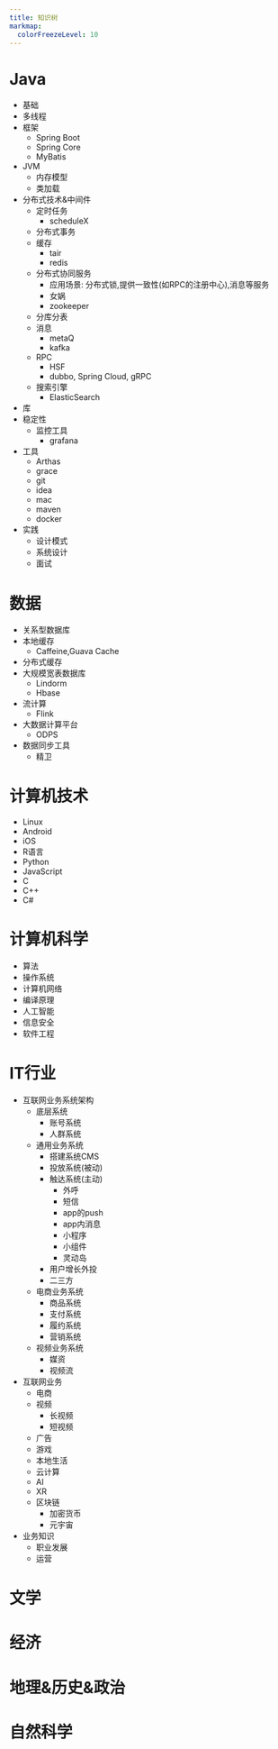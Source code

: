 ```yaml
---
title: 知识树
markmap:
  colorFreezeLevel: 10
---
```


# Java
* 基础
* 多线程
* 框架
  * Spring Boot
  * Spring Core
  * MyBatis
* JVM
  * 内存模型
  * 类加载
* 分布式技术&中间件
  * 定时任务
    * scheduleX
  * 分布式事务
  * 缓存
    * tair
    * redis
  * 分布式协同服务
    * 应用场景: 分布式锁,提供一致性(如RPC的注册中心),消息等服务
    * 女娲
    * zookeeper
  * 分库分表
  * 消息
    * metaQ
    * kafka
  * RPC
    * HSF
    * dubbo, Spring Cloud, gRPC
  * 搜索引擎
    * ElasticSearch
* 库
* 稳定性
  * 监控工具
    * grafana
* 工具
  * Arthas
  * grace
  * git
  * idea
  * mac
  * maven
  * docker
* 实践
  * 设计模式
  * 系统设计
  * 面试



# 数据
* 关系型数据库
* 本地缓存
  * Caffeine,Guava Cache
* 分布式缓存
* 大规模宽表数据库
  * Lindorm
  * Hbase
* 流计算
  * Flink
* 大数据计算平台
  * ODPS
* 数据同步工具
  * 精卫



# 计算机技术
* Linux
* Android
* iOS
* R语言
* Python
* JavaScript
* C
* C++
* C#



# 计算机科学
* 算法
* 操作系统
* 计算机网络
* 编译原理
* 人工智能
* 信息安全
* 软件工程




# IT行业
* 互联网业务系统架构
  * 底层系统
    * 账号系统
    * 人群系统
  * 通用业务系统
    * 搭建系统CMS
    * 投放系统(被动)
    * 触达系统(主动)
      * 外呼
      * 短信
      * app的push
      * app内消息
      * 小程序
      * 小组件
      * 灵动岛
    * 用户增长外投
    * 二三方
  * 电商业务系统
    * 商品系统
    * 支付系统
    * 履约系统
    * 营销系统
  * 视频业务系统
    * 媒资
    * 视频流
* 互联网业务
  * 电商
  * 视频
    * 长视频
    * 短视频
  * 广告
  * 游戏
  * 本地生活
  * 云计算
  * AI
  * XR
  * 区块链
    * 加密货币
    * 元宇宙
* 业务知识
  * 职业发展
  * 运营



# 文学

# 经济

# 地理&历史&政治

# 自然科学
